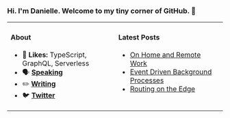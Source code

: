 ### Hi. I'm Danielle. Welcome to my tiny corner of GitHub. 👋

<table rules="none"><tr><td valign="top" width="50%">
  
#### About
- 🧠 **Likes:** TypeScript, GraphQL, Serverless
- 🗣 **[Speaking](https://www.danielleheberling.xyz/speaking)**
- ✏️ **[Writing](https://www.danielleheberling.xyz/)**
- 🐦 **[Twitter](https://twitter.com/deeheber)**

</td><td valign="top" width="50%">

#### Latest Posts
<!-- start latest posts -->
- [On Home and Remote Work](https://danielleheberling.xyz/blog/remote-work-home/)
- [Event Driven Background Processes](https://danielleheberling.xyz/blog/event-driven-background-processes/)
- [Routing on the Edge](https://danielleheberling.xyz/blog/routing-on-the-edge/)
<!-- end latest posts -->

</td>
</tr></table>
